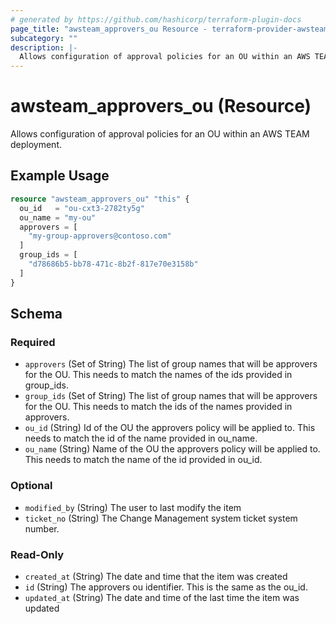 ```yaml
---
# generated by https://github.com/hashicorp/terraform-plugin-docs
page_title: "awsteam_approvers_ou Resource - terraform-provider-awsteam"
subcategory: ""
description: |-
  Allows configuration of approval policies for an OU within an AWS TEAM deployment.
---
```


# awsteam_approvers_ou (Resource)

Allows configuration of approval policies for an OU within an AWS TEAM deployment.

## Example Usage

```terraform
resource "awsteam_approvers_ou" "this" {
  ou_id   = "ou-cxt3-2782ty5g"
  ou_name = "my-ou"
  approvers = [
    "my-group-approvers@contoso.com"
  ]
  group_ids = [
    "d78686b5-bb78-471c-8b2f-817e70e3158b"
  ]
}
```

<!-- schema generated by tfplugindocs -->
## Schema

### Required

- `approvers` (Set of String) The list of group names that will be approvers for the OU. This needs to match the names of the ids provided in group_ids.
- `group_ids` (Set of String) The list of group names that will be approvers for the OU. This needs to match the ids of the names provided in approvers.
- `ou_id` (String) Id of the OU the approvers policy will be applied to. This needs to match the id of the name provided in ou_name.
- `ou_name` (String) Name of the OU the approvers policy will be applied to. This needs to match the name of the id provided in ou_id.

### Optional

- `modified_by` (String) The user to last modify the item
- `ticket_no` (String) The Change Management system ticket system number.

### Read-Only

- `created_at` (String) The date and time that the item was created
- `id` (String) The approvers ou identifier. This is the same as the ou_id.
- `updated_at` (String) The date and time of the last time the item was updated
